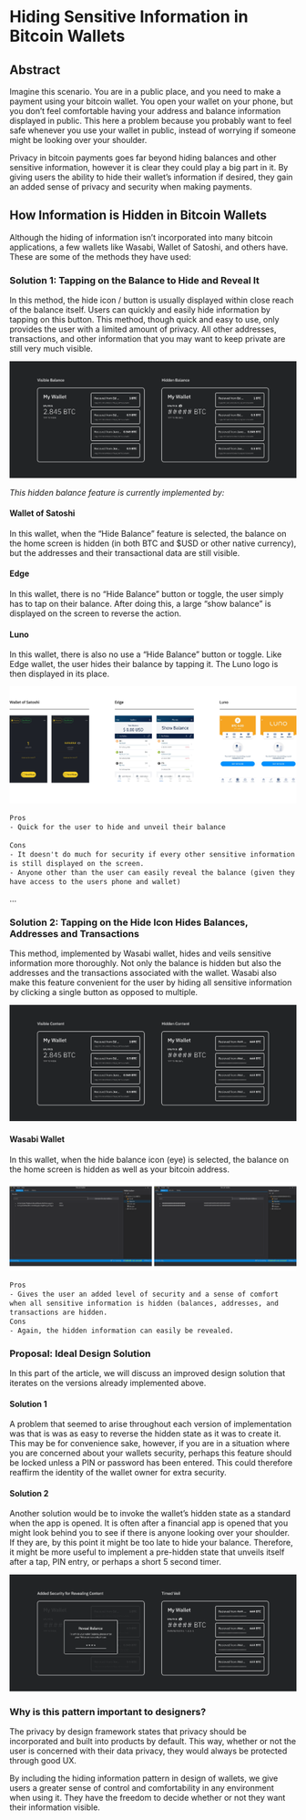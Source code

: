 # Hiding Sensitive Information in Bitcoin Wallets

## Abstract

Imagine this scenario. You are in a public place, and you need to make a payment using your bitcoin wallet. You open your wallet on your phone, but you don’t feel comfortable having your address and balance information displayed in public. This here a problem because you probably want to feel safe whenever you use your wallet in public, instead of worrying if someone might be looking over your shoulder.

Privacy in bitcoin payments goes far beyond hiding balances and other sensitive information, however it is clear they could play a big part in it. By giving users the ability to hide their wallet’s information if desired, they gain an added sense of privacy and security when making payments.

## How Information is Hidden in Bitcoin Wallets

Although the hiding of information isn’t incorporated into many bitcoin applications, a few wallets like Wasabi, Wallet of Satoshi, and others have. These are some of the methods they have used:

### Solution 1: Tapping on the Balance to Hide and Reveal It

In this method, the hide icon / button is usually displayed within close reach of the balance itself. Users can quickly and easily hide information by tapping on this button. This method, though quick and easy to use, only provides the user with a limited amount of privacy. All other addresses, transactions, and other information that you may want to keep private are still very much visible.

![img](assets/img/n6H4ZQA.png)

*This hidden balance feature is currently implemented by:*

#### Wallet of Satoshi

In this wallet, when the “Hide Balance” feature is selected, the balance on the home screen is hidden (in both BTC and $USD or other native currency), but the addresses and their transactional data are still visible.

#### Edge

In this wallet, there is no “Hide Balance” button or toggle, the user simply has to tap on their balance. After doing this, a large “show balance” is displayed on the screen to reverse the action.

#### Luno

In this wallet, there is also no use a “Hide Balance” button or toggle. Like Edge wallet, the user hides their balance by tapping it. The Luno logo is then displayed in its place.

![img](assets/img/AE4IRXq.png)

```
Pros
- Quick for the user to hide and unveil their balance

Cons
- It doesn't do much for security if every other sensitive information is still displayed on the screen.
- Anyone other than the user can easily reveal the balance (given they have access to the users phone and wallet)
```

…

### Solution 2: Tapping on the Hide Icon Hides Balances, Addresses and Transactions

This method, implemented by Wasabi wallet, hides and veils sensitive information more thoroughly. Not only the balance is hidden but also the addresses and the transactions associated with the wallet. Wasabi also make this feature convenient for the user by hiding all sensitive information by clicking a single button as opposed to multiple.

![img](assets/img/5WdRI0G.png)

#### Wasabi Wallet

In this wallet, when the hide balance icon (eye) is selected, the balance on the home screen is hidden as well as your bitcoin address.

![img](assets/img/GE2NAqf.png)

```
Pros
- Gives the user an added level of security and a sense of comfort when all sensitive information is hidden (balances, addresses, and transactions are hidden.
Cons
- Again, the hidden information can easily be revealed.
```

### Proposal: Ideal Design Solution

In this part of the article, we will discuss an improved design solution that iterates on the versions already implemented above.

#### Solution 1

A problem that seemed to arise throughout each version of implementation was that is was as easy to reverse the hidden state as it was to create it. This may be for convenience sake, however, if you are in a situation where you are concerned about your wallets security, perhaps this feature should be locked unless a PIN or password has been entered. This could therefore reaffirm the identity of the wallet owner for extra security.

#### Solution 2

Another solution would be to invoke the wallet’s hidden state as a standard when the app is opened. It is often after a financial app is opened that you might look behind you to see if there is anyone looking over your shoulder. If they are, by this point it might be too late to hide your balance. Therefore, it might be more useful to implement a pre-hidden state that unveils itself after a tap, PIN entry, or perhaps a short 5 second timer.

![img](assets/img/BJv32FZ.png)

### Why is this pattern important to designers?

The privacy by design framework states that privacy should be incorporated and built into products by default. This way, whether or not the user is concerned with their data privacy, they would always be protected through good UX.

By including the hiding information pattern in design of wallets, we give users a greater sense of control and comfortability in any environment when using it. They have the freedom to decide whether or not they want their information visible.



[^1]: https://medium.com/@olanrewajusodiq64/the-ui-ux-of-hide-balance-designing-to-improve-asset-security-e4b20668f315
[^2]: https://www.invisionapp.com/inside-design/designing-for-privacy/
[^3]: https://uxdesign.cc/how-to-design-with-privacy-in-mind-24c96cfc2611
[^4]:  https://github.com/bitcoin-core/gui/issues/82

